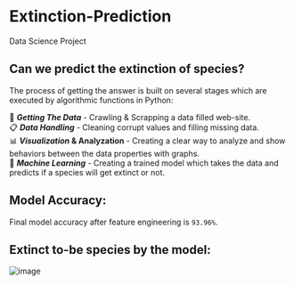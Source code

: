 # Extinction-Prediction
Data Science Project<br/>

## Can we predict the extinction of species?

The process of getting the answer is built on several stages which are executed by algorithmic functions in Python:<br/>

📡 **_Getting The Data_** - Crawling & Scrapping a data filled web-site.<br/>
📋 **_Data Handling_** - Cleaning corrupt values and filling missing data.<br/>
📊 **_Visualization_ & Analyzation** - Creating a clear way to analyze and show behaviors between the data properties with graphs.<br/>
🤖 **_Machine Learning_** - Creating a trained model which takes the data and predicts if a species will get extinct or not.<br/> 

## Model Accuracy:
Final model accuracy after feature engineering is ``93.96%``.

## Extinct to-be species by the model:
![image](https://github.com/nqoy/Extinction-Prediction/blob/main/%E2%80%8F%E2%80%8FPredictedToExtinct.JPG)

